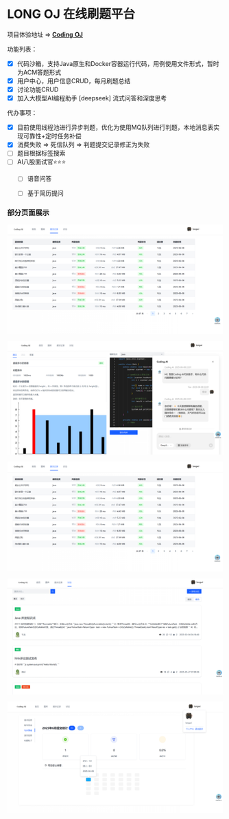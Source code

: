 # LONG OJ 在线刷题平台

项目体验地址 => [𝐂𝐨𝐝𝐢𝐧𝐠 𝐎𝐉](http://oj.longcoding.top/#/)

功能列表：

- [x] 代码沙箱，支持Java原生和Docker容器运行代码，用例使用文件形式，暂时为ACM答题形式
- [x] 用户中心，用户信息CRUD，每月刷题总结
- [x] 讨论功能CRUD
- [x] 加入大模型AI编程助手 [deepseek] 流式问答和深度思考

代办事项：

- [x] 目前使用线程池进行异步判题，优化为使用MQ队列进行判题，本地消息表实现可靠性+定时任务补偿
- [x] 消费失败 => 死信队列 => 判题提交记录修正为失败
- [ ] 题目根据标签搜索
- [ ] AI八股面试官⭐⭐⭐
  - [ ] 语音问答
  - [ ] 基于简历提问




### 部分页面展示

![image-20250608220254725](readme-img/image-20250608220611330.png)

![image-20250608220558710](readme-img/image-20250608220558710.png)

![image-20250608220611330](readme-img/image-20250608220611330.png)

![image-20250608220635367](readme-img/image-20250608220635367.png)

![image-20250608220726830](readme-img/image-20250608220726830.png)
